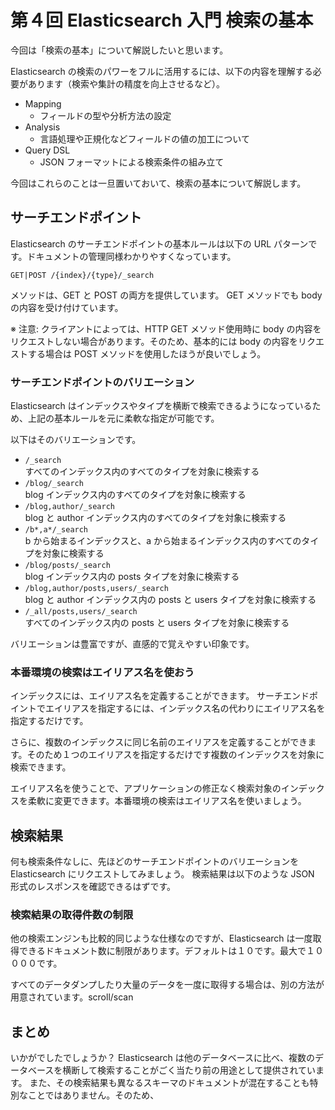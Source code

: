 # 第４回 Elasticsearch 入門 検索の基本
今回は「検索の基本」について解説したいと思います。

Elasticsearch の検索のパワーをフルに活用するには、以下の内容を理解する必要があります（検索や集計の精度を向上させるなど）。

* Mapping
  - フィールドの型や分析方法の設定
* Analysis
  - 言語処理や正規化などフィールドの値の加工について
* Query DSL
  - JSON フォーマットによる検索条件の組み立て

今回はこれらのことは一旦置いておいて、検索の基本について解説します。

## サーチエンドポイント
Elasticsearch のサーチエンドポイントの基本ルールは以下の URL パターンです。ドキュメントの管理同様わかりやすくなっています。

```
GET|POST /{index}/{type}/_search
```

メソッドは、GET と POST の両方を提供しています。
GET メソッドでも body の内容を受け付けています。

※ 注意: クライアントによっては、HTTP GET メソッド使用時に body の内容をリクエストしない場合があります。そのため、基本的には body の内容をリクエストする場合は POST メソッドを使用したほうが良いでしょう。

### サーチエンドポイントのバリエーション
Elasticsearch はインデックスやタイプを横断で検索できるようになっているため、上記の基本ルールを元に柔軟な指定が可能です。

以下はそのバリエーションです。

- `/_search`  
  すべてのインデックス内のすべてのタイプを対象に検索する
- `/blog/_search`  
  blog インデックス内のすべてのタイプを対象に検索する
- `/blog,author/_search`  
  blog と author インデックス内のすべてのタイプを対象に検索する
- `/b*,a*/_search`  
  b から始まるインデックスと、a から始まるインデックス内のすべてのタイプを対象に検索する
- `/blog/posts/_search`  
  blog インデックス内の posts タイプを対象に検索する
- `/blog,author/posts,users/_search`  
  blog と author インデックス内の posts と users タイプを対象に検索する
- `/_all/posts,users/_search`  
  すべてのインデックス内の posts と users タイプを対象に検索する

バリエーションは豊富ですが、直感的で覚えやすい印象です。

### 本番環境の検索はエイリアス名を使おう
インデックスには、エイリアス名を定義することができます。
サーチエンドポイントでエイリアスを指定するには、インデックス名の代わりにエイリアス名を指定するだけです。

さらに、複数のインデックスに同じ名前のエイリアスを定義することができます。そのため１つのエイリアスを指定するだけです複数のインデックスを対象に検索できます。

エイリアス名を使うことで、アプリケーションの修正なく検索対象のインデックスを柔軟に変更できます。本番環境の検索はエイリアス名を使いましょう。

## 検索結果
何も検索条件なしに、先ほどのサーチエンドポイントのバリエーションを Elasticsearch にリクエストしてみましょう。
検索結果は以下のような JSON 形式のレスポンスを確認できるはずです。



### 検索結果の取得件数の制限
他の検索エンジンも比較的同じような仕様なのですが、Elasticsearch は一度取得できるドキュメント数に制限があります。デフォルトは１０です。最大で１００００です。

すべてのデータダンプしたり大量のデータを一度に取得する場合は、別の方法が用意されています。scroll/scan



## まとめ
いかがでしたでしょうか？ Elasticsearch は他のデータベースに比べ、複数のデータベースを横断して検索することがごく当たり前の用途として提供されています。
また、その検索結果も異なるスキーマのドキュメントが混在することも特別なことではありません。そのため、


